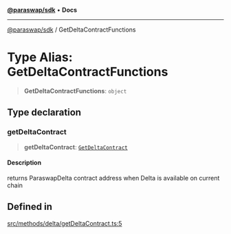 [**@paraswap/sdk**](../README.md) • **Docs**

***

[@paraswap/sdk](../globals.md) / GetDeltaContractFunctions

# Type Alias: GetDeltaContractFunctions

> **GetDeltaContractFunctions**: `object`

## Type declaration

### getDeltaContract

> **getDeltaContract**: [`GetDeltaContract`](../-internal-/type-aliases/GetDeltaContract.md)

#### Description

returns ParaswapDelta contract address when Delta is available on current chain

## Defined in

[src/methods/delta/getDeltaContract.ts:5](https://github.com/paraswap/paraswap-sdk/blob/master/src/methods/delta/getDeltaContract.ts#L5)
